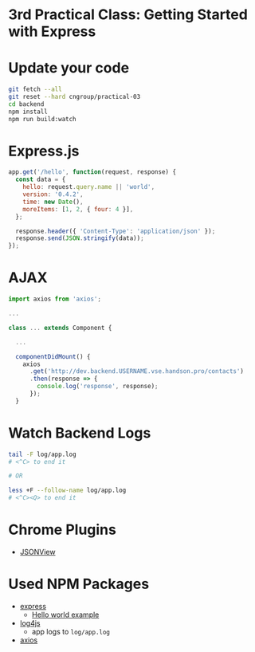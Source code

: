 # 3rd Practical Class: Getting Started with Express

# Update your code

```bash
git fetch --all
git reset --hard cngroup/practical-03
cd backend
npm install
npm run build:watch
```

# Express.js

```javascript
app.get('/hello', function(request, response) {
  const data = {
    hello: request.query.name || 'world',
    version: '0.4.2',
    time: new Date(),
    moreItems: [1, 2, { four: 4 }],
  };

  response.header({ 'Content-Type': 'application/json' });
  response.send(JSON.stringify(data));
});
```

# AJAX

```javascript
import axios from 'axios';

...

class ... extends Component {

  ...

  componentDidMount() {
    axios
      .get('http://dev.backend.USERNAME.vse.handson.pro/contacts')
      .then(response => {
        console.log('response', response);
      });
  }
```

# Watch Backend Logs

```bash
tail -F log/app.log
# <^C> to end it

# OR

less +F --follow-name log/app.log
# <^C><Q> to end it
```

# Chrome Plugins
- [JSONView](https://chrome.google.com/webstore/detail/jsonview/chklaanhfefbnpoihckbnefhakgolnmc?hl=en)

# Used NPM Packages

- [express](http://expressjs.com/)
  - [Hello world example](http://expressjs.com/en/starter/hello-world.html)
- [log4js](https://github.com/nomiddlename/log4js-node)
  - app logs to `log/app.log`
- [axios](https://github.com/axios/axios)

